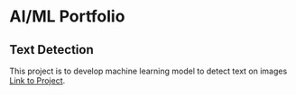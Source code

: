 # AI/ML Portfolio

## Text Detection

This project is to develop machine learning model to detect text on images
<br>
[Link to Project](https://github.com/m-sukumar/CRAFT-pytorch#readme).

